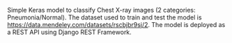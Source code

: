 Simple Keras model to classify Chest X-ray images (2 categories: Pneumonia/Normal).
The dataset used to train and test the model is 
https://data.mendeley.com/datasets/rscbjbr9sj/2.
The model is deployed as a REST API using Django REST Framework.

